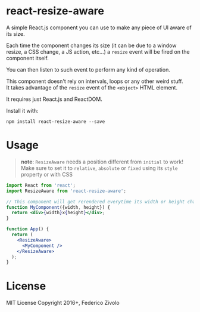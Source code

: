 # react-resize-aware

A simple React.js component you can use to make any piece of UI aware of its size.

Each time the component changes its size (it can be due to a window resize, a CSS change, a JS action, etc...)
a `resize` event will be fired on the component itself.

You can then listen to such event to perform any kind of operation.

This component doesn't rely on intervals, loops or any other weird stuff.  
It takes advantage of the `resize` event of the `<object>` HTML element.

It requires just React.js and ReactDOM.

Install it with:

```
npm install react-resize-aware --save
```

# Usage

> **note**: `ResizeAware` needs a position different from `initial` to work!  
> Make sure to set it to `relative`, `absolute` or `fixed` using its `style` property or with CSS

```jsx
import React from 'react';
import ResizeAware from 'react-resize-aware';

// This component will get rerendered everytime its width or height changes
function MyComponent({width, height}) {
  return <div>{width}x{height}</div>;
}

function App() {
  return (
    <ResizeAware>
      <MyComponent />
    </ResizeAware>
  );
}

```


# License

MIT License
Copyright 2016+, Federico Zivolo
